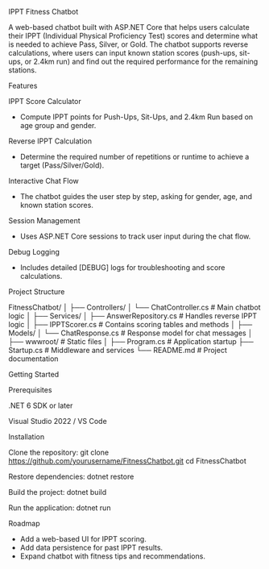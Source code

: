 IPPT Fitness Chatbot

A web-based chatbot built with ASP.NET Core that helps users calculate their IPPT (Individual Physical Proficiency Test) scores and determine what is needed to achieve Pass, Silver, or Gold. The chatbot supports reverse calculations, where users can input known station scores (push-ups, sit-ups, or 2.4km run) and find out the required performance for the remaining stations.

Features

IPPT Score Calculator
- Compute IPPT points for Push-Ups, Sit-Ups, and 2.4km Run based on age group and gender.

Reverse IPPT Calculation
- Determine the required number of repetitions or runtime to achieve a target (Pass/Silver/Gold).

Interactive Chat Flow
- The chatbot guides the user step by step, asking for gender, age, and known station scores.

Session Management
- Uses ASP.NET Core sessions to track user input during the chat flow.

Debug Logging
- Includes detailed [DEBUG] logs for troubleshooting and score calculations.

Project Structure

FitnessChatbot/
│
├── Controllers/
│ └── ChatController.cs # Main chatbot logic
│
├── Services/
│ ├── AnswerRepository.cs # Handles reverse IPPT logic
│ ├── IPPTScorer.cs # Contains scoring tables and methods
│
├── Models/
│ └── ChatResponse.cs # Response model for chat messages
│
├── wwwroot/ # Static files
│
├── Program.cs # Application startup
├── Startup.cs # Middleware and services
└── README.md # Project documentation

Getting Started

Prerequisites

.NET 6 SDK or later

Visual Studio 2022 / VS Code

Installation

Clone the repository:
git clone https://github.com/yourusername/FitnessChatbot.git
cd FitnessChatbot

Restore dependencies:
dotnet restore

Build the project:
dotnet build

Run the application:
dotnet run

Roadmap
- Add a web-based UI for IPPT scoring.
- Add data persistence for past IPPT results.
- Expand chatbot with fitness tips and recommendations.

